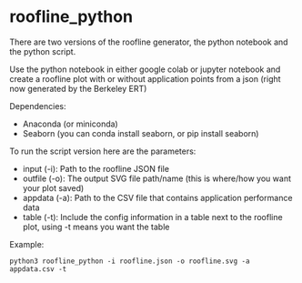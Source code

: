 # roofline_python

There are two versions of the roofline generator, the python notebook and the python script.

Use the python notebook in either google colab or jupyter notebook and create a roofline plot with or without application points from a json (right now generated by the Berkeley ERT)

Dependencies:
* Anaconda (or miniconda)
* Seaborn (you can conda install seaborn, or pip install seaborn)

To run the script version here are the parameters:
* input (-i): Path to the roofline JSON file
* outfile (-o): The output SVG file path/name (this is where/how you want your plot saved)
* appdata (-a): Path to the CSV file that contains application performance data
* table (-t): Include the config information in a table next to the roofline plot, using -t means you want the table
  
Example:
~~~
python3 roofline_python -i roofline.json -o roofline.svg -a appdata.csv -t
~~~
  
